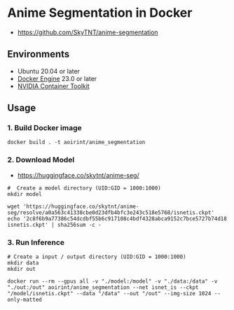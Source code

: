 # Anime Segmentation in Docker

- <https://github.com/SkyTNT/anime-segmentation>

## Environments

- Ubuntu 20.04 or later
- [Docker Engine](https://docs.docker.com/engine/install/ubuntu/) 23.0 or later
- [NVIDIA Container Toolkit](https://docs.nvidia.com/datacenter/cloud-native/container-toolkit/install-guide.html)

## Usage
### 1. Build Docker image

```shell
docker build . -t aoirint/anime_segmentation
```

### 2. Download Model

- <https://huggingface.co/skytnt/anime-seg/>

```shell
#  Create a model directory (UID:GID = 1000:1000)
mkdir model

wget 'https://huggingface.co/skytnt/anime-seg/resolve/a0a563c41338cbe0d23dfb4bfc3e243c518e5768/isnetis.ckpt'
echo '2c8f6b9a77386c54dcdbf55b6c917108c4bdf4328abca9152c7bce5727b74d18  isnetis.ckpt' | sha256sum -c -
```

### 3. Run Inference

```shell
# Create a input / output directory (UID:GID = 1000:1000)
mkdir data
mkdir out

docker run --rm --gpus all -v "./model:/model" -v "./data:/data" -v "./out:/out" aoirint/anime_segmentation --net isnet_is --ckpt "/model/isnetis.ckpt" --data "/data" --out "/out" --img-size 1024 --only-matted
```

